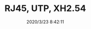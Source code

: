 ﻿---
layout: post 
title: RJ45, UTP, XH2.54
tags: RJ45
categories: wire-harness
overview: RJ45, UTP, XH2.54
series: 
part_number: KR08
thumb_img: static/202003/274-thumb-20200323164308.jpg
small_img: static/202003/274-20200323164308.jpg
date: 2020/3/23 8:42:11
---



